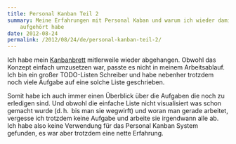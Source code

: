 ```yaml
---
title: Personal Kanban Teil 2
summary: Meine Erfahrungen mit Personal Kaban und warum ich wieder damit
    aufgehört habe
date: 2012-08-24
permalink: /2012/08/24/de/personal-kanban-teil-2/
---
```

Ich habe mein
[Kanbanbrett](http://sam-d.com/blog/2012/06/24/de/personal-kanban/) mitlerweile wieder abgehangen. Obwohl das Konzept
einfach umzusetzen war, passte es nicht in meinem Arbeitsablauf. Ich bin ein
großer TODO-Listen Schreiber und habe nebenher trotzdem noch viele Aufgabe auf eine
solche Liste geschrieben.

Somit habe ich auch immer einen Überblick über die Aufgaben die noch zu
erledigen sind. Und obwohl die einfache Liste nicht visualisiert was schon
gemacht wurde (d.&thinsp;h.&thinsp; bis man sie wegwirft) und woran man gerade
arbeitet, vergesse ich trotzdem keine Aufgabe und arbeite sie irgendwann alle ab.
Ich habe also keine Verwendung für das Personal Kanban System gefunden, es war
aber trotzdem eine nette Erfahrung.
